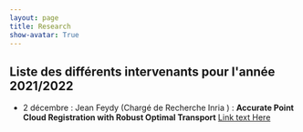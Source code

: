 ```yaml
---
layout: page
title: Research
show-avatar: True
---
```


## Liste des différents intervenants pour l'année 2021/2022


- 2 décembre : Jean Feydy (Chargé de Recherche Inria ) : **Accurate Point Cloud Registration
with Robust Optimal Transport**  [Link text Here](https://www.jeanfeydy.com/Papers/RobOT_NeurIPS_2021.pdf)


